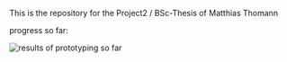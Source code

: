 This is the repository for the Project2 / BSc-Thesis of Matthias Thomann

progress so far:

![results of prototyping so far](https://gitlab.ti.bfh.ch/cpvr-students/cloud-shader/-/tree/master/doc/img/unity%20captures/final%20shot%20prototype%201.png "Results of prototyping so far")